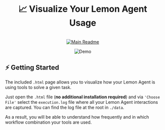 <div align="center">
  <h1>📈 Visualize Your Lemon Agent Usage</h1>
  <br />
    <a href="https://github.com/felixbrock/lemonagent">
    <img alt="Main Readme" src="https://img.shields.io/badge/Jump to the 🍋 main readme-x?style=for-the-badge&logoColor=white&label&labelColor=gray&color=gray">
  </a>
  <br />
    <figure>
    <img src="../../public/heatmap-example.gif" alt="Demo" />
  </figure>
</div>

## ⚡️ Getting Started

The included `.html` page allows you to visualize how your Lemon Agent is using tools to solve a given task.

Just open the `.html` file (**no additional installation required**) and via `'Choose File'` select the `execution.log` file where all your Lemon Agent interactions are captured. You can find the log file at the root in `./data`.

As a result, you will be able to understand how frequently and in which workflow combination your tools are used.
